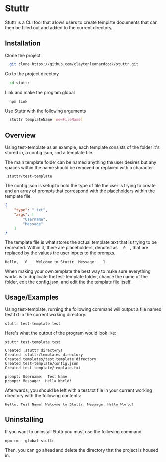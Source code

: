 # Stuttr
 
Stuttr is a CLI tool that allows users to create template documents that can then be filled out and added to the current directory.

## Installation

Clone the project

```bash
  git clone https://github.com/claytonleonardcook/stuttr.git
```

Go to the project directory

```bash
  cd stuttr
```

Link and make the program global

```bash
  npm link
```

Use Stuttr with the following arguments

```bash
  stuttr templateName [newFileName]
```
## Overview

Using test-template as an example, each template consists of the folder it's 
stored in, a config.json, and a template file.

The main template folder can be named anything the user desires but any spaces 
within the name should be removed or replaced with a character.

```
.stuttr/test-template
```

The config.json is setup to hold the type of file the user is trying to create and
an array of prompts that correspond with the placeholders within the template file.

```json
{
    "type": ".txt",
    "args": [
        "Username",
        "Message"
    ]
}
```

The template file is what stores the actual template text that is trying to be recreated.
Within it, there are placeholders, denoted as ```__0__```, that are replaced by the values
the user inputs to the prompts.

```
Hello, __0__! Welcome to Stuttr. Message: __1__
```

When making your own template the best way to make sure everything works is to duplicate the
test-template folder, change the name of the folder, edit the config.json, and edit the
the template file itself.

## Usage/Examples

Using test-template, running the following command will output a file named test.txt in
the current working directory.

```
stuttr test-template test
```

Here's what the output of the program would look like:

```
stuttr test-template test

Created .stuttr directory!
Created .stuttr/templates directory
Created templates/test-template directory
Created test-template/config.json
Created test-template/template.txt

prompt: Username:  Test Name
prompt: Message:  Hello World!
```

Afterwards, you should be left with a test.txt file in your current working directory with
the following contents:

```
Hello, Test Name! Welcome to Stuttr. Message: Hello World!
```

## Uninstalling

If you want to uninstall Stuttr you must use the following command.
```
npm rm --global stuttr
```
Then, you can go ahead and delete the directory that the project is housed in.